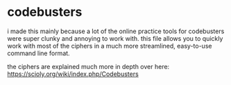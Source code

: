 # codebusters

i made this mainly because a lot of the online practice tools for codebusters were super clunky and annoying to work with. 
this file allows you to quickly work with most of the ciphers in a much more streamlined, easy-to-use command line format.

the ciphers are explained much more in depth over here: https://scioly.org/wiki/index.php/Codebusters
